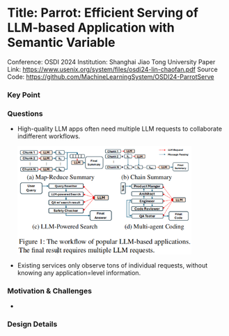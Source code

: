 # Title: Parrot: Efficient Serving of LLM-based Application with Semantic Variable
Conference: OSDI 2024
Institution: Shanghai Jiao Tong University
Paper Link: https://www.usenix.org/system/files/osdi24-lin-chaofan.pdf
Source Code: https://github.com/MachineLearningSystem/OSDI24-ParrotServe


### Key Point


### Questions
- High-quality LLM apps often need multiple LLM requests to collaborate indifferent workflows.

    <img src="./pictures/Parrot-different-workflows.png" width=400>

- Existing services only observe tons of individual requests, without knowing any application=level information.

### Motivation & Challenges
- 

### Design Details